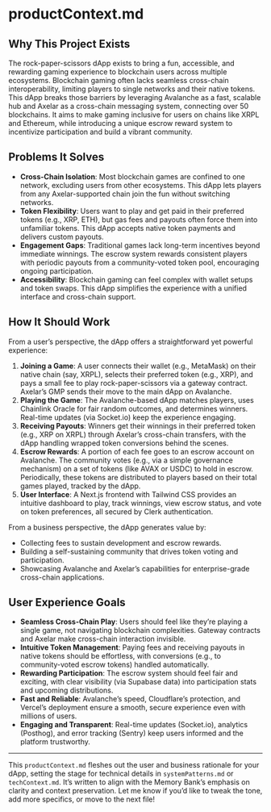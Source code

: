 # productContext.md

## Why This Project Exists
The rock-paper-scissors dApp exists to bring a fun, accessible, and rewarding gaming experience to blockchain users across multiple ecosystems. Blockchain gaming often lacks seamless cross-chain interoperability, limiting players to single networks and their native tokens. This dApp breaks those barriers by leveraging Avalanche as a fast, scalable hub and Axelar as a cross-chain messaging system, connecting over 50 blockchains. It aims to make gaming inclusive for users on chains like XRPL and Ethereum, while introducing a unique escrow reward system to incentivize participation and build a vibrant community.

## Problems It Solves
- **Cross-Chain Isolation**: Most blockchain games are confined to one network, excluding users from other ecosystems. This dApp lets players from any Axelar-supported chain join the fun without switching networks.
- **Token Flexibility**: Users want to play and get paid in their preferred tokens (e.g., XRP, ETH), but gas fees and payouts often force them into unfamiliar tokens. This dApp accepts native token payments and delivers custom payouts.
- **Engagement Gaps**: Traditional games lack long-term incentives beyond immediate winnings. The escrow system rewards consistent players with periodic payouts from a community-voted token pool, encouraging ongoing participation.
- **Accessibility**: Blockchain gaming can feel complex with wallet setups and token swaps. This dApp simplifies the experience with a unified interface and cross-chain support.

## How It Should Work
From a user’s perspective, the dApp offers a straightforward yet powerful experience:
1. **Joining a Game**: A user connects their wallet (e.g., MetaMask) on their native chain (say, XRPL), selects their preferred token (e.g., XRP), and pays a small fee to play rock-paper-scissors via a gateway contract. Axelar’s GMP sends their move to the main dApp on Avalanche.
2. **Playing the Game**: The Avalanche-based dApp matches players, uses Chainlink Oracle for fair random outcomes, and determines winners. Real-time updates (via Socket.io) keep the experience engaging.
3. **Receiving Payouts**: Winners get their winnings in their preferred token (e.g., XRP on XRPL) through Axelar’s cross-chain transfers, with the dApp handling wrapped token conversions behind the scenes.
4. **Escrow Rewards**: A portion of each fee goes to an escrow account on Avalanche. The community votes (e.g., via a simple governance mechanism) on a set of tokens (like AVAX or USDC) to hold in escrow. Periodically, these tokens are distributed to players based on their total games played, tracked by the dApp.
5. **User Interface**: A Next.js frontend with Tailwind CSS provides an intuitive dashboard to play, track winnings, view escrow status, and vote on token preferences, all secured by Clerk authentication.

From a business perspective, the dApp generates value by:
- Collecting fees to sustain development and escrow rewards.
- Building a self-sustaining community that drives token voting and participation.
- Showcasing Avalanche and Axelar’s capabilities for enterprise-grade cross-chain applications.

## User Experience Goals
- **Seamless Cross-Chain Play**: Users should feel like they’re playing a single game, not navigating blockchain complexities. Gateway contracts and Axelar make cross-chain interaction invisible.
- **Intuitive Token Management**: Paying fees and receiving payouts in native tokens should be effortless, with conversions (e.g., to community-voted escrow tokens) handled automatically.
- **Rewarding Participation**: The escrow system should feel fair and exciting, with clear visibility (via Supabase data) into participation stats and upcoming distributions.
- **Fast and Reliable**: Avalanche’s speed, Cloudflare’s protection, and Vercel’s deployment ensure a smooth, secure experience even with millions of users.
- **Engaging and Transparent**: Real-time updates (Socket.io), analytics (Posthog), and error tracking (Sentry) keep users informed and the platform trustworthy.

---

This `productContext.md` fleshes out the user and business rationale for your dApp, setting the stage for technical details in `systemPatterns.md` or `techContext.md`. It’s written to align with the Memory Bank’s emphasis on clarity and context preservation. Let me know if you’d like to tweak the tone, add more specifics, or move to the next file!